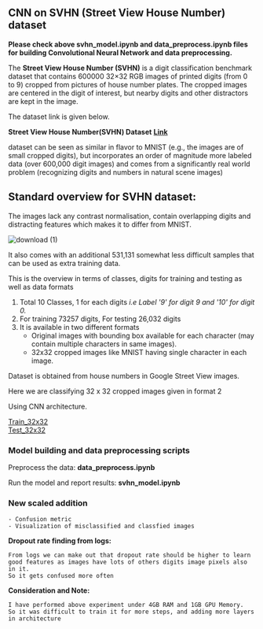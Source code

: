 ## CNN on SVHN (Street View House Number) dataset

**Please check above svhn_model.ipynb and data_preprocess.ipynb files for building Convolutional Neural Network and data preprocessing.**

The **Street View House Number (SVHN)** is a digit classification benchmark dataset that contains 600000 32×32 RGB images of printed digits (from 0 to 9) cropped from pictures of house number plates. The cropped images are centered in the digit of interest, but nearby digits and other distractors are kept in the image. 

The dataset link is given below.

**Street View House Number(SVHN) Dataset**        **[Link](http://ufldl.stanford.edu/housenumbers/)**

 dataset can be seen as similar in flavor to MNIST (e.g., the images are of small cropped digits), but incorporates an order of magnitude more labeled data (over 600,000 digit images) and comes from a significantly real world problem (recognizing digits and numbers in natural scene images)


## Standard overview for SVHN dataset:

The images lack any contrast normalisation, contain overlapping digits and distracting features which makes it to differ from MNIST.

![download (1)](https://user-images.githubusercontent.com/55298667/133098164-33388ca4-8f8a-4a40-a8c0-04f0bfe1316e.jpg)

It also comes with an additional 531,131 somewhat less difficult samples that can be used as extra training data.

This is the overview in terms of classes, digits for training and testing as well as data formats
1. Total 10 Classes, 1 for each digits  *i.e Label '9' for digit 9 and '10' for digit 0.*
2. For training 73257 digits, For testing 26,032 digits
3. It is available in two different formats
   - Original images with bounding box available for each character (may contain multiple characters in same images).
   - 32x32 cropped images like MNIST having single character in each image.
 



Dataset is obtained from house numbers in Google Street View images. 


Here we are classifying 32 x 32 cropped images given in format 2 

Using CNN architecture.

[Train_32x32](http://ufldl.stanford.edu/housenumbers/train_32x32.mat)                     
[Test_32x32](http://ufldl.stanford.edu/housenumbers/test_32x32.mat)

### Model building and data preprocessing scripts 

  Preprocess the data:  **data_preprocess.ipynb**
   
  Run the model and report results: **svhn_model.ipynb**
    
### New scaled addition
 ```
- Confusion metric 
- Visualization of misclassified and classfied images
```
    
**Dropout rate finding from logs:**
```
From logs we can make out that dropout rate should be higher to learn
good features as images have lots of others digits image pixels also in it.
So it gets confused more often
```

**Consideration and Note:** 
```
I have performed above experiment under 4GB RAM and 1GB GPU Memory.
So it was difficult to train it for more steps, and adding more layers in architecture
```
